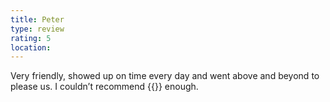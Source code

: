```yaml
---
title: Peter
type: review
rating: 5
location: 
---
```


Very friendly, showed up on time every day and went above and beyond to please us. I couldn’t recommend {{<company>}} enough.
